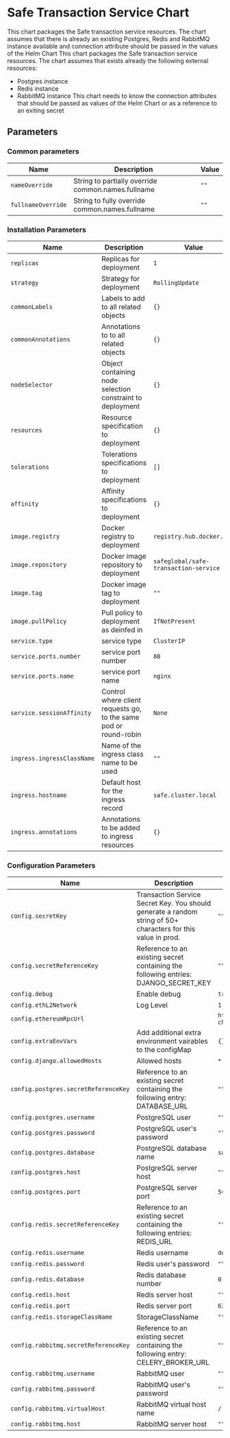 # Safe Transaction Service Chart

This chart packages the Safe transaction service resources. The chart assumes that there is already an existing Postgres, Redis and RabbitMQ instance available and connection attribute should be passed in the values of the Helm Chart
This chart packages the Safe transaction service resources. The chart assumes that exists already the following external resources:
- Postgres instance
- Redis instance
- RabbitMQ instance
This chart needs to know the connection attributes that should be passed as values of the Helm Chart or as a reference to an exiting secret

## Parameters

### Common parameters

| Name               | Description                                        | Value |
| ------------------ | -------------------------------------------------- | ----- |
| `nameOverride`     | String to partially override common.names.fullname | `""`  |
| `fullnameOverride` | String to fully override common.names.fullname     | `""`  |

### Installation Parameters

| Name                       | Description                                                      | Value                                 |
| -------------------------- | ---------------------------------------------------------------- | ------------------------------------- |
| `replicas`                 | Replicas for deployment                                          | `1`                                   |
| `strategy`                 | Strategy for deployment                                          | `RollingUpdate`                       |
| `commonLabels`             | Labels to add to all related objects                             | `{}`                                  |
| `commonAnnotations`        | Annotations to to all related objects                            | `{}`                                  |
| `nodeSelector`             | Object containing node selection constraint to deployment        | `{}`                                  |
| `resources`                | Resource specification to deployment                             | `{}`                                  |
| `tolerations`              | Tolerations specifications to deployment                         | `[]`                                  |
| `affinity`                 | Affinity specifications to deployment                            | `{}`                                  |
| `image.registry`           | Docker registry to deployment                                    | `registry.hub.docker.com`             |
| `image.repository`         | Docker image repository to deployment                            | `safeglobal/safe-transaction-service` |
| `image.tag`                | Docker image tag to deployment                                   | `""`                                  |
| `image.pullPolicy`         | Pull policy to deployment as deinfed in                          | `IfNotPresent`                        |
| `service.type`             | service type                                                     | `ClusterIP`                           |
| `service.ports.number`     | service port number                                              | `80`                                  |
| `service.ports.name`       | service port name                                                | `nginx`                               |
| `service.sessionAffinity`  | Control where client requests go, to the same pod or round-robin | `None`                                |
| `ingress.ingressClassName` | Name of the ingress class name to be used                        | `""`                                  |
| `ingress.hostname`         | Default host for the ingress record                              | `safe.cluster.local`                  |
| `ingress.annotations`      | Annotations to be added to ingress resources                     | `{}`                                  |

### Configuration Parameters

| Name                                 | Description                                                                                                   | Value                                           |
| ------------------------------------ | ------------------------------------------------------------------------------------------------------------- | ----------------------------------------------- |
| `config.secretKey`                   | Transaction Service Secret Key. You should generate a random string of 50+ characters for this value in prod. | `""`                                            |
| `config.secretReferenceKey`          | Reference to an existing secret containing the following entries: DJANGO_SECRET_KEY                           | `""`                                            |
| `config.debug`                       | Enable debug                                                                                                  | `true`                                          |
| `config.ethL2Network`                | Log Level                                                                                                     | `1`                                             |
| `config.ethereumRpcUrl`              |                                                                                                               | `https://primary.gnosis-chain.rpc.hoprtech.net` |
| `config.extraEnvVars`                | Add additional extra environment vairables to the configMap                                                   | `{}`                                            |
| `config.django.allowedHosts`         | Allowed hosts                                                                                                 | `*`                                             |
| `config.postgres.secretReferenceKey` | Reference to an existing secret containing the following entry: DATABASE_URL                                  | `""`                                            |
| `config.postgres.username`           | PostgreSQL user                                                                                               | `""`                                            |
| `config.postgres.password`           | PostgreSQL user's password                                                                                    | `""`                                            |
| `config.postgres.database`           | PostgreSQL database name                                                                                      | `safe-transaction`                              |
| `config.postgres.host`               | PostgreSQL server host                                                                                        | `""`                                            |
| `config.postgres.port`               | PostgreSQL server port                                                                                        | `5432`                                          |
| `config.redis.secretReferenceKey`    | Reference to an existing secret containing the following entries: REDIS_URL                                   | `""`                                            |
| `config.redis.username`              | Redis username                                                                                                | `default`                                       |
| `config.redis.password`              | Redis user's password                                                                                         | `""`                                            |
| `config.redis.database`              | Redis database number                                                                                         | `0`                                             |
| `config.redis.host`                  | Redis server host                                                                                             | `""`                                            |
| `config.redis.port`                  | Redis server port                                                                                             | `6379`                                          |
| `config.redis.storageClassName`      | StorageClassName                                                                                              | `""`                                            |
| `config.rabbitmq.secretReferenceKey` | Reference to an existing secret containing the following entry: CELERY_BROKER_URL                             | `""`                                            |
| `config.rabbitmq.username`           | RabbitMQ user                                                                                                 | `""`                                            |
| `config.rabbitmq.password`           | RabbitMQ user's password                                                                                      | `""`                                            |
| `config.rabbitmq.virtualHost`        | RabbitMQ virtual host name                                                                                    | `/`                                             |
| `config.rabbitmq.host`               | RabbitMQ server host                                                                                          | `""`                                            |
